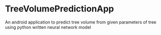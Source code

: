 # TreeVolumePredictionApp
An android application to predict tree volume from given parameters of tree using python written neural network model
